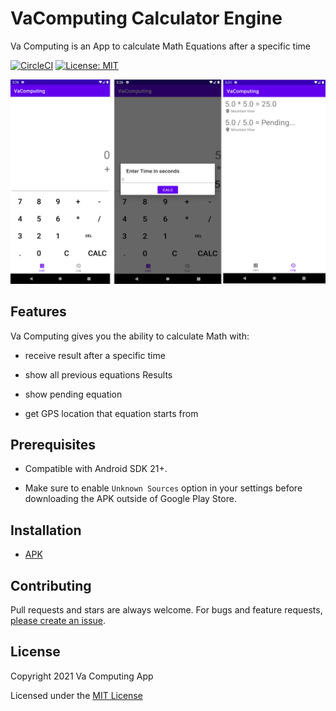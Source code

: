 # VaComputing Calculator Engine

Va Computing is an App to calculate Math Equations after a specific time

[![CircleCI](https://circleci.com/gh/Muhammadyoussef/weatherio.svg?style=svg&circle-token=a3c92f89946748e28d5cc41dd6fcf619a4c6c690)](https://circleci.com/gh/Muhammadyoussef/weatherio)
[![License: MIT](https://img.shields.io/badge/License-MIT-yellow.svg)](https://opensource.org/licenses/MIT)

![Screenshots](screenshots/screen_shot.png "Screenshots")

<h2>Features</h2> 

Va Computing gives you the ability to calculate Math with:

- receive result after a specific time

- show all previous equations Results 

- show pending equation

- get GPS location that equation starts from

<h2>Prerequisites</h2>

- Compatible with Android SDK 21+.

- Make sure to enable `Unknown Sources` option in your settings before downloading the APK outside of Google Play Store.

<h2>Installation</h2>

- [APK](https://drive.google.com/file/d/1us_Fz9S19tpuOGuQQWxWqHyIkMUtjZPJ/view?usp=sharing)

<h2>Contributing</h2>

Pull requests and stars are always welcome. For bugs and feature requests, [please create an issue](../../issues/new).

<h2>License</h2>

Copyright 2021 Va Computing App

Licensed under the [MIT License](LICENSE.md)
